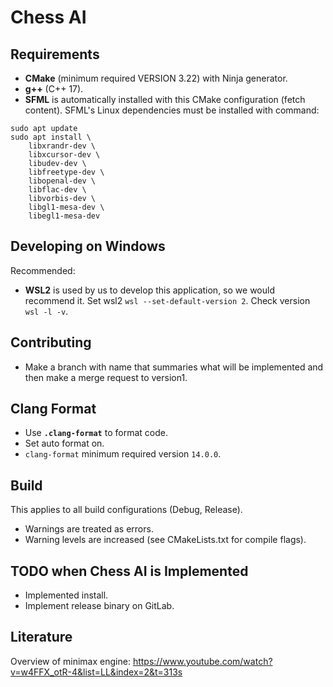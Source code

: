 # Chess AI

## Requirements
- **CMake** (minimum required VERSION 3.22) with Ninja generator.
- **g++** (C++ 17).
- **SFML** is automatically installed with this CMake configuration (fetch content).
SFML's Linux dependencies must be installed with command:
```
sudo apt update
sudo apt install \
    libxrandr-dev \
    libxcursor-dev \
    libudev-dev \
    libfreetype-dev \
    libopenal-dev \
    libflac-dev \
    libvorbis-dev \
    libgl1-mesa-dev \
    libegl1-mesa-dev
```

## Developing on Windows
Recommended:
- **WSL2** is used by us to develop this application, so we would recommend it.
Set wsl2 `wsl --set-default-version 2`. Check version `wsl -l -v`.

## Contributing
- Make a branch with name that summaries what will be implemented and then make a merge request
to version1.

## Clang Format
- Use **`.clang-format`** to format code.
- Set auto format on.
- `clang-format` minimum required version `14.0.0`.

## Build
This applies to all build configurations (Debug, Release).
- Warnings are treated as errors.
- Warning levels are increased (see CMakeLists.txt for compile flags).

## TODO when Chess AI is Implemented
- Implemented install.
- Implement release binary on GitLab.

## Literature
Overview of minimax engine: https://www.youtube.com/watch?v=w4FFX_otR-4&list=LL&index=2&t=313s
